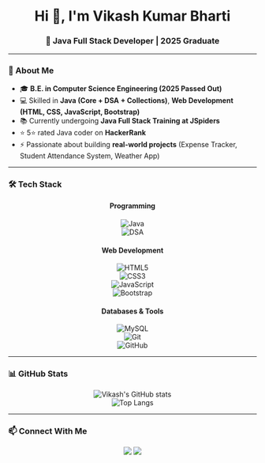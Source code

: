 <!-- Profile README for Vikash Kumar Bharti -->

<h1 align="center">Hi 👋, I'm Vikash Kumar Bharti</h1>
<h3 align="center">🚀 Java Full Stack Developer | 2025 Graduate</h3>

---

### 🖤 About Me  
- 🎓 **B.E. in Computer Science Engineering (2025 Passed Out)**  
- 💻 Skilled in **Java (Core + DSA + Collections)**, **Web Development (HTML, CSS, JavaScript, Bootstrap)**  
- 📚 Currently undergoing **Java Full Stack Training at JSpiders**  
- ⭐ 5⭐ rated Java coder on **HackerRank**  
- ⚡ Passionate about building **real-world projects** (Expense Tracker, Student Attendance System, Weather App)  

---

### 🛠️ Tech Stack  
<div align="center">

#### Programming  
![Java](https://img.shields.io/badge/Java-%23ED8B00.svg?style=for-the-badge&logo=openjdk&logoColor=white)  
![DSA](https://img.shields.io/badge/DSA-Data%20Structures%20&%20Algorithms-black?style=for-the-badge)

#### Web Development  
![HTML5](https://img.shields.io/badge/HTML5-black?style=for-the-badge&logo=html5)  
![CSS3](https://img.shields.io/badge/CSS3-black?style=for-the-badge&logo=css3)  
![JavaScript](https://img.shields.io/badge/JavaScript-black?style=for-the-badge&logo=javascript)  
![Bootstrap](https://img.shields.io/badge/Bootstrap-black?style=for-the-badge&logo=bootstrap)

#### Databases & Tools  
![MySQL](https://img.shields.io/badge/MySQL-black?style=for-the-badge&logo=mysql)  
![Git](https://img.shields.io/badge/Git-black?style=for-the-badge&logo=git)  
![GitHub](https://img.shields.io/badge/GitHub-black?style=for-the-badge&logo=github)

</div>

---

### 📊 GitHub Stats  
<div align="center">

![Vikash's GitHub stats](https://github-readme-stats.vercel.app/api?username=vikashbharti&show_icons=true&theme=tokyonight)  
![Top Langs](https://github-readme-stats.vercel.app/api/top-langs/?username=vikashbharti&layout=compact&theme=tokyonight)

</div>

---

### 📫 Connect With Me  
<p align="center">
<a href="mailto:vikasharyan7739@gmail.com"><img src="https://img.shields.io/badge/Email-black?style=for-the-badge&logo=gmail"></a>
<a href="https://www.linkedin.com/in/vikash-kumar-bharti"><img src="https://img.shields.io/badge/LinkedIn-black?style=for-the-badge&logo=linkedin"></a>
</p>
